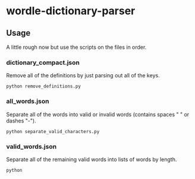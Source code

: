 # wordle-dictionary-parser
## Usage
A little rough now but use the scripts on the files in order.
### dictionary_compact.json
Remove all of the definitions by just parsing out all of the keys.
```
python remove_definitions.py
```
### all_words.json
Separate all of the words into valid or invalid words (contains spaces " " or dashes "-").
```
python separate_valid_characters.py
```
### valid_words.json
Separate all of the remaining valid words into lists of words by length.
```
python 
```